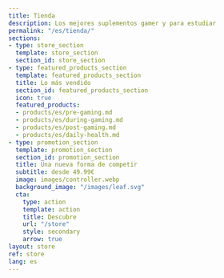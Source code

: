 ```yaml
---
title: Tienda
description: Los mejores suplementos gamer y para estudiar
permalink: "/es/tienda/"
sections:
- type: store_section
  template: store_section
  section_id: store_section
- type: featured_products_section
  template: featured_products_section
  title: Lo más vendido
  section_id: featured_products_section
  icon: true
  featured_products:
  - products/es/pre-gaming.md
  - products/es/during-gaming.md
  - products/es/post-gaming.md
  - products/es/daily-health.md
- type: promotion_section
  template: promotion_section
  section_id: promotion_section
  title: Una nueva forma de competir
  subtitle: desde 49.99€
  image: images/controller.webp
  background_image: "/images/leaf.svg"
  cta:
    type: action
    template: action
    title: Descubre
    url: "/store"
    style: secondary
    arrow: true
layout: store
ref: store
lang: es
---
```


